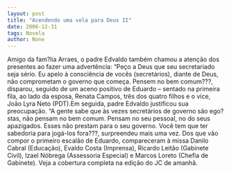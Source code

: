 ```yaml
---
layout: post
title: "Acendendo uma vela para Deus II"
date: 2006-12-31
tags: Novela
author: None
---
```

Amigo da fam?lia Arraes, o padre Edvaldo também chamou a atenção dos presentes ao fazer uma advertência: 
“Peço a Deus que seu secretariado seja sério. Eu apelo à consciência de vocês (secretários), diante de Deus, não comprometam o governo que começa. Pensem no bem comum???, disparou, seguido de um aceno positivo de Eduardo – sentado na primeira fila, ao lado da esposa, Renata Campos, três dos quatro filhos e o vice, João Lyra Neto (PDT).Em seguida, padre Edvaldo justificou sua preocupação. 
“A gente sabe que às vezes secretários de governo são ego?stas, não pensam no bem comum. Pensam no seu pessoal, no do seus apazigados. Esses não prestam para o seu governo. Você tem que ter sabedoria para jogá-los fora???, surpreendeu mais uma vez. 
Dos que vão compor o primeiro escalão de Eduardo, compareceram à missa Danilo Cabral (Educação), Evaldo Costa (Imprensa), Ricardo Leitão (Gabinete Civil), Izael Nóbrega (Assessoria Especial) e Marcos Loreto (Chefia de Gabinete).
Veja a cobertura completa na edição do JC de amanhã. 